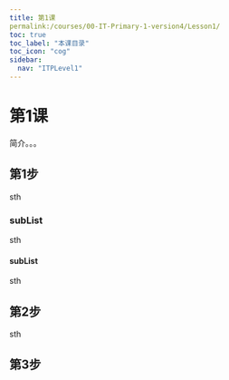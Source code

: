 ```yaml
---
title: 第1课
permalink:/courses/00-IT-Primary-1-version4/Lesson1/
toc: true
toc_label: "本课目录"
toc_icon: "cog"
sidebar:
  nav: "ITPLevel1"
---
```

# 第1课
简介。。。
## 第1步
sth
### subList
sth
#### subList
sth
## 第2步
sth
## 第3步
